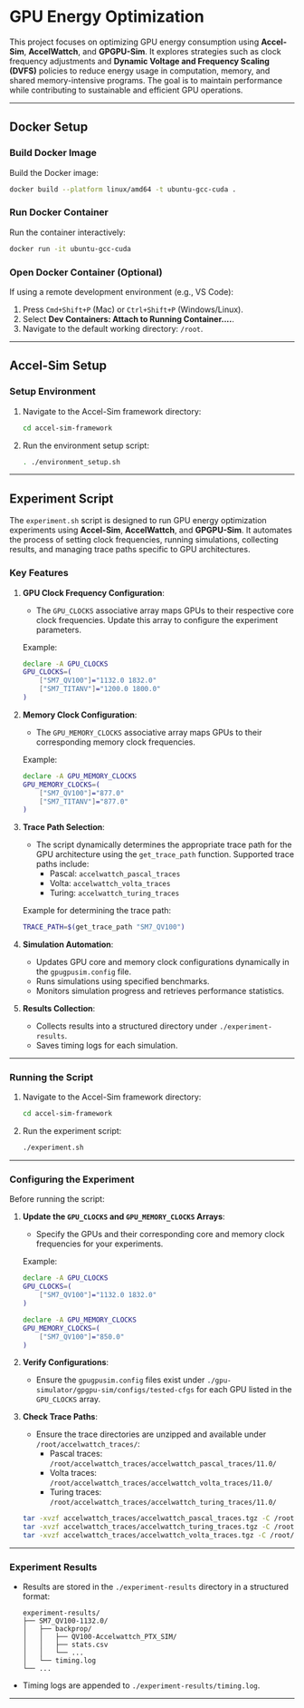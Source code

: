# GPU Energy Optimization

This project focuses on optimizing GPU energy consumption using **Accel-Sim**, **AccelWattch**, and **GPGPU-Sim**. It explores strategies such as clock frequency adjustments and **Dynamic Voltage and Frequency Scaling (DVFS)** policies to reduce energy usage in computation, memory, and shared memory-intensive programs. The goal is to maintain performance while contributing to sustainable and efficient GPU operations.

---

## Docker Setup

### Build Docker Image
Build the Docker image:
```bash
docker build --platform linux/amd64 -t ubuntu-gcc-cuda .
```

### Run Docker Container
Run the container interactively:
```bash
docker run -it ubuntu-gcc-cuda
```

### Open Docker Container (Optional)
If using a remote development environment (e.g., VS Code):
1. Press `Cmd+Shift+P` (Mac) or `Ctrl+Shift+P` (Windows/Linux).
2. Select **Dev Containers: Attach to Running Container....**.
3. Navigate to the default working directory: `/root`.

---

## Accel-Sim Setup

### Setup Environment
1. Navigate to the Accel-Sim framework directory:
   ```bash
   cd accel-sim-framework
   ```

2. Run the environment setup script:
   ```bash
   . ./environment_setup.sh
   ```

---

## Experiment Script

The `experiment.sh` script is designed to run GPU energy optimization experiments using **Accel-Sim**, **AccelWattch**, and **GPGPU-Sim**. It automates the process of setting clock frequencies, running simulations, collecting results, and managing trace paths specific to GPU architectures.

### Key Features

1. **GPU Clock Frequency Configuration**:
   - The `GPU_CLOCKS` associative array maps GPUs to their respective core clock frequencies. Update this array to configure the experiment parameters.

   Example:
   ```bash
   declare -A GPU_CLOCKS
   GPU_CLOCKS=(
       ["SM7_QV100"]="1132.0 1832.0"
       ["SM7_TITANV"]="1200.0 1800.0"
   )
   ```

2. **Memory Clock Configuration**:
   - The `GPU_MEMORY_CLOCKS` associative array maps GPUs to their corresponding memory clock frequencies.

   Example:
   ```bash
   declare -A GPU_MEMORY_CLOCKS
   GPU_MEMORY_CLOCKS=(
       ["SM7_QV100"]="877.0"
       ["SM7_TITANV"]="877.0"
   )
   ```

3. **Trace Path Selection**:
   - The script dynamically determines the appropriate trace path for the GPU architecture using the `get_trace_path` function. Supported trace paths include:
     - Pascal: `accelwattch_pascal_traces`
     - Volta: `accelwattch_volta_traces`
     - Turing: `accelwattch_turing_traces`

   Example for determining the trace path:
   ```bash
   TRACE_PATH=$(get_trace_path "SM7_QV100")
   ```

4. **Simulation Automation**:
   - Updates GPU core and memory clock configurations dynamically in the `gpugpusim.config` file.
   - Runs simulations using specified benchmarks.
   - Monitors simulation progress and retrieves performance statistics.

5. **Results Collection**:
   - Collects results into a structured directory under `./experiment-results`.
   - Saves timing logs for each simulation.

---

### Running the Script

1. Navigate to the Accel-Sim framework directory:
   ```bash
   cd accel-sim-framework
   ```

2. Run the experiment script:
   ```bash
   ./experiment.sh
   ```

---

### Configuring the Experiment

Before running the script:

1. **Update the `GPU_CLOCKS` and `GPU_MEMORY_CLOCKS` Arrays**:
   - Specify the GPUs and their corresponding core and memory clock frequencies for your experiments.

   Example:
   ```bash
   declare -A GPU_CLOCKS
   GPU_CLOCKS=(
       ["SM7_QV100"]="1132.0 1832.0"
   )

   declare -A GPU_MEMORY_CLOCKS
   GPU_MEMORY_CLOCKS=(
       ["SM7_QV100"]="850.0"
   )
   ```

2. **Verify Configurations**:
   - Ensure the `gpugpusim.config` files exist under `./gpu-simulator/gpgpu-sim/configs/tested-cfgs` for each GPU listed in the `GPU_CLOCKS` array.

3. **Check Trace Paths**:
   - Ensure the trace directories are unzipped and available under `/root/accelwattch_traces/`:
     - Pascal traces: `/root/accelwattch_traces/accelwattch_pascal_traces/11.0/`
     - Volta traces: `/root/accelwattch_traces/accelwattch_volta_traces/11.0/`
     - Turing traces: `/root/accelwattch_traces/accelwattch_turing_traces/11.0/`
   ```bash
   tar -xvzf accelwattch_traces/accelwattch_pascal_traces.tgz -C /root/accelwattch_traces
   tar -xvzf accelwattch_traces/accelwattch_turing_traces.tgz -C /root/accelwattch_traces
   tar -xvzf accelwattch_traces/accelwattch_volta_traces.tgz -C /root/accelwattch_traces
   ```
---

### Experiment Results

- Results are stored in the `./experiment-results` directory in a structured format:
  ```
  experiment-results/
  ├── SM7_QV100-1132.0/
  │   ├── backprop/
  │   │   ├── QV100-Accelwattch_PTX_SIM/
  │   │   ├── stats.csv
  │   │   └── ...
  │   └── timing.log
  └── ...
  ```

- Timing logs are appended to `./experiment-results/timing.log`.

---